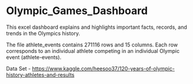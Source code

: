 # Olympic_Games_Dashboard
This excel dashboard explains and highlights important facts, records, and trends in the Olympics history.

The file athlete_events contains 271116 rows and 15 columns. Each row corresponds to an individual athlete competing in an individual Olympic event (athlete-events).

Data Set - https://www.kaggle.com/heesoo37/120-years-of-olympic-history-athletes-and-results    
